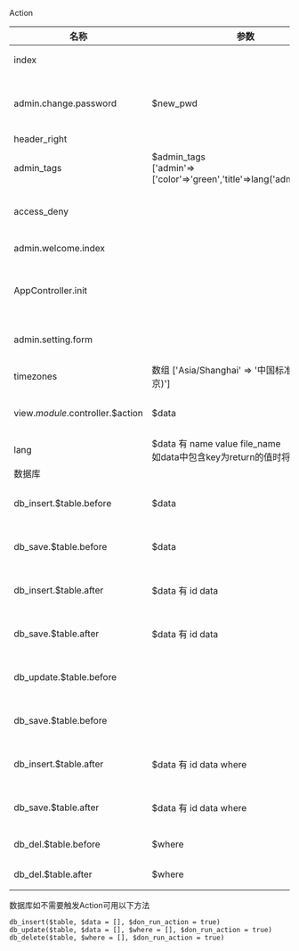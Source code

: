 Action

 

| 名称 | 参数 | 说明 |
| --- | --- |--- |
| index|  | 网站首页 | 
| admin.change.password | $new_pwd | 管理员修改密码 | 
| header_right | | | 管理界面头部右侧 | 
| admin_tags | $admin_tags <br> ['admin'=>['color'=>'green','title'=>lang('admin_user'),]] | 管理员tag显示 | 
| access_deny | | 无权限访问 |
| admin.welcome.index | | 后台首页 | 
| AppController.init | | 基类控制器HOOK | 
| admin.setting.form | | 后台设置表单 | 
| timezones | 数组 ['Asia/Shanghai' => '中国标准时间 (北京)'] | 设置时区 | 
| view.$module.$controller.$action | $data | 视图显示前| 
| lang | $data 有 name value file_name <br>如data中包含key为return的值时将阻止翻译 | 多语言|
| 数据库 | | |
| db_insert.$table.before |$data |写入记录前|
| db_save.$table.before |$data |写入记录前|
| db_insert.$table.after |$data 有 id data |写入记录后|
| db_save.$table.after | $data  有 id data |写入记录后|
| db_update.$table.before ||更新记录前|
| db_save.$table.before | | 更新记录前 |
| db_insert.$table.after | $data 有 id data where |更新记录后|
| db_save.$table.after | $data  有 id data where |更新记录后|
| db_del.$table.before | $where | 删除前|
| db_del.$table.after | $where | 删除前| 

数据库如不需要触发Action可用以下方法

~~~
db_insert($table, $data = [], $don_run_action = true) 
db_update($table, $data = [], $where = [], $don_run_action = true)
db_delete($table, $where = [], $don_run_action = true)
~~~